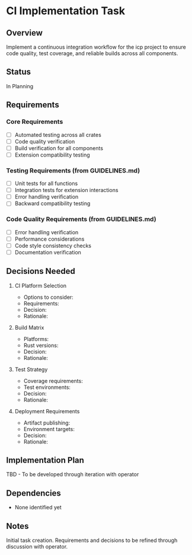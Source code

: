 # CI Implementation Task

## Overview

Implement a continuous integration workflow for the icp project to ensure code quality, test coverage, and reliable builds across all components.

## Status

In Planning

## Requirements

### Core Requirements

- [ ] Automated testing across all crates
- [ ] Code quality verification
- [ ] Build verification for all components
- [ ] Extension compatibility testing

### Testing Requirements (from GUIDELINES.md)

- [ ] Unit tests for all functions
- [ ] Integration tests for extension interactions
- [ ] Error handling verification
- [ ] Backward compatibility testing

### Code Quality Requirements (from GUIDELINES.md)

- [ ] Error handling verification
- [ ] Performance considerations
- [ ] Code style consistency checks
- [ ] Documentation verification

## Decisions Needed

1. CI Platform Selection

   - Options to consider:
   - Requirements:
   - Decision:
   - Rationale:

2. Build Matrix

   - Platforms:
   - Rust versions:
   - Decision:
   - Rationale:

3. Test Strategy

   - Coverage requirements:
   - Test environments:
   - Decision:
   - Rationale:

4. Deployment Requirements
   - Artifact publishing:
   - Environment targets:
   - Decision:
   - Rationale:

## Implementation Plan

TBD - To be developed through iteration with operator

## Dependencies

- None identified yet

## Notes

Initial task creation. Requirements and decisions to be refined through discussion with operator.
